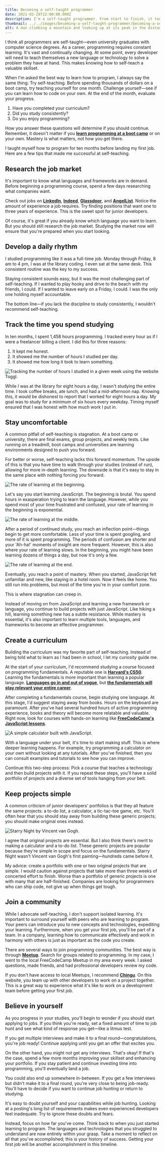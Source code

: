 ```yaml
---
title: Becoming a self-taught programmer
date: 2021-02-28T12:00:00.000Z
description: I'm a self-taught programmer. From start to finish, it took me ten months. These are the tips that made me successful at self-teaching.
thumbnail: ../../images/becoming-a-self-taught-programmer/becoming-a-self-taught-programmer-thumbnail.jpg
alt: A man climbing a mountain and looking up at its peak in the distance.
---
```


I think all programmers are self-taught&mdash;even university graduates with computer science degrees. As a career, programming requires constant learning. It's vast and continually changing. At some point, every developer will need to teach themselves a new language or technology to solve a problem they have at hand. This makes knowing how to self-teach a valuable skillset.

When I'm asked the best way to learn how to program, I always say the same thing: Try self-teaching. Before spending thousands of dollars on a boot camp, try teaching yourself for one month. Challenge yourself&mdash;see if you can learn how to code on your own. At the end of the month, evaluate your progress.

1.  Have you completed your curriculum?
2.  Did you study consistently?
3.  Do you enjoy programming?

How you answer these questions will determine if you should continue. Remember, it doesn't matter if you [**learn programming at a boot camp**](https://www.wittenbrockdesign.com/blog/i-dropped-out-of-my-coding-boot-camp) or on your own. Mastery is what matters, not how you get there.

I taught myself how to program for ten months before landing my first job. Here are a few tips that made me successful at self-teaching.

## Research the job market 

It's important to know what languages and frameworks are in demand. Before beginning a programming course, spend a few days researching what companies want.

Check out jobs on [**LinkedIn**](https://www.linkedin.com/), [**Indeed**](https://www.indeed.com/), [**Glassdoor**](https://www.glassdoor.com/Job/index.htm), and [**AngelList**](https://angel.co/). Notice the amount of experience a job requires. Try finding positions that want one to three years of experience. This is the sweet spot for junior developers.

Of course, it's great if you already know which language you want to learn. But you should still research the job market. Studying the market now will ensure that you're prepared when you start looking.

## Develop a daily rhythm

I studied programming like it was a full-time job. Monday through Friday, 8 am to 4 pm, I was at the library coding. I even sat at the same desk. This consistent routine was the key to my success.

Staying consistent sounds easy, but it was the most challenging part of self-teaching. If I wanted to play hooky and drive to the beach with my friends, I could. If I wanted to leave early on a Friday, I could. I was the only one holding myself accountable.

The bottom line&mdash;if you lack the discipline to study consistently, I wouldn't recommend self-teaching.

## Track the time you spend studying

In ten months, I spent 1,458 hours programming. I tracked every hour as if I were a freelancer billing a client. I did this for three reasons:

1.  It kept me honest.
2.  It showed me the number of hours I studied per day.
3.  It showed me how long it took to learn something.

![Tracking the number of hours I studied in a given week using the website Toggl.](../../images/becoming-a-self-taught-programmer/toggle-timer.png)

While I was at the library for eight hours a day, I wasn't studying the entire time. I took coffee breaks, ate lunch, and had a mid-afternoon nap. Knowing this, it would be dishonest to report that I worked for eight hours a day. My goal was to study for a minimum of six hours every weekday. Timing myself ensured that I was honest with how much work I put in.

## Stay uncomfortable

A common pitfall of self-teaching is stagnation. At a boot camp or university, there are final exams, group projects, and weekly tests. Like running on a treadmill, boot camps and universities are learning environments designed to push you forward.

For better or worse, self-teaching lacks this forward momentum. The upside of this is that you have time to walk through your studies (instead of run), allowing for more in-depth learning. The downside is that it's easy to stay in the same place with nothing forcing you forward.

![The rate of learning at the beginning.](../../images/becoming-a-self-taught-programmer/beginning.png)

Let's say you start learning JavaScript. The beginning is brutal. You spend hours in exasperation trying to learn the language. However, while you spend most of your time frustrated and confused, your rate of learning in the beginning is exponential.

![The rate of learning at the middle.](../../images/becoming-a-self-taught-programmer/middle.png)

After a period of continued study, you reach an inflection point&mdash;things begin to get more comfortable. Less of your time is spent googling, and more of it is spent programming. The periods of confusion are shorter and your 'Ah-ha!' moments of insight are more frequent. However, this is also where your rate of learning slows. In the beginning, you might have been learning dozens of things a day, but now it's only a few.

![The rate of learning at the end.](../../images/becoming-a-self-taught-programmer/end.png)

Eventually, you reach a point of mastery. When you started, JavaScript felt unfamiliar and new, like staying in a hotel room. Now it feels like home. You still run into problems, but most of the time you're in your comfort zone.

This is where stagnation can creep in.

Instead of moving on from JavaScript and learning a new framework or language, you continue to build projects with just JavaScript. Like hiking a hill, learning something new has a subtle resistance. While mastery is essential, it's also important to learn multiple tools, languages, and frameworks to become an effective programmer.

## Create a curriculum

Building the curriculum was my favorite part of self-teaching. Instead of being told what to learn as I had been in school, I let my curiosity guide me.

At the start of your curriculum, I'd recommend studying a course focused on programming fundamentals. A reputable one is [**Harvard's CS50**](https://online-learning.harvard.edu/course/cs50-introduction-computer-science?delta=0). Learning the fundamentals is more important than learning a popular language. [**Languages go in and out of vogue**](https://www.youtube.com/watch?v=Og847HVwRSI), but [**the fundamentals will stay relevant your entire career**](https://www.youtube.com/watch?v=ZZUY37RQS-k).

After completing a fundamentals course, begin studying one language. At this stage, I'd suggest staying away from books. Hours on the keyboard are paramount. After you've had several hundred hours of active programming experience, books and theory will become more relatable and valuable. Right now, look for courses with hands-on learning like [**FreeCodeCamp's JavaScript lessons**](https://www.freecodecamp.org/learn/javascript-algorithms-and-data-structures/).

![A simple calculator built with JavaScript.](../../images/becoming-a-self-taught-programmer/calculator.png)

With a language under your belt, it's time to start making stuff. This is where deeper learning happens. For example, try programming a calculator *on your own* without looking at any tutorials. After you've finished, then you can consult examples and tutorials to see how you can improve.

Continue this two-step process: Pick a course that teaches a technology and then build projects with it. If you repeat these steps, you'll have a solid portfolio of projects and a diverse set of tools hanging from your belt.

## Keep projects simple

A common criticism of junior developers' portfolios is that they all feature the same projects: a to-do list, a calculator, a tic-tac-toe game, etc. You'll often hear that you should stay away from building these generic projects; you should make original ones instead.

![Starry Night by Vincent van Gogh.](../../images/becoming-a-self-taught-programmer/starry-night.jpg)

I agree that original projects are essential. But I also think there's merit to making a calculator and a to-do list. These generic projects are popular because they're simple in scope and focus on the fundamentals. Starry Night wasn't Vincent van Gogh's first painting&mdash;hundreds came before it.

My advice: create a portfolio with one or two original projects that are simple. I would caution against projects that take more than three weeks of concerted effort to finish. Worse than a portfolio of generic projects is one with many that are half-finished. Companies are looking for programmers who can ship code, not give up when things get tough.

## Join a community

While I advocate self-teaching, I don't support isolated learning. It's important to surround yourself with peers who are learning to program. Your peers can introduce you to new concepts and technologies, expediting your learning. Furthermore, when you get your first job, you'll be part of a team. In a company, learning how to communicate effectively and work in harmony with others is just as important as the code you create.

There are several ways to join programming communities. The best way is through [**Meetup**](https://www.meetup.com/). Search for groups related to programming. In my case, I went to the local FreeCodeCamp Meetup in my area every week. I asked questions, made friends, and had professional developers review my code.

If you don't have access to local Meetups, I recommend [**Chingu**](https://chingu.io/). On this website, you team up with other developers to work on a project together. This is a great way to experience what it's like to work on a development team before getting your first job.

## Believe in yourself

As you progress in your studies, you'll begin to wonder if you should start applying to jobs. If you think you're ready, set a fixed amount of time to job hunt and see what kind of response you get&mdash;like a litmus test.

If you get multiple interviews and make it to a final round&mdash;congratulations, you're job ready! Continue applying until you get an offer that excites you.

On the other hand, you might not get any interviews. That's okay! If that's the case, spend a few more months improving your skillset and enhancing your portfolio. If you stay patient and continue investing time into programming, you'll eventually land a job.

You could also end up somewhere in-between. If you get a few interviews but didn't make it to a final round, you're very close to being job-ready. You'll have to decide if you want to continue job hunting or return to studying.

It's easy to doubt yourself and your capabilities while job hunting. Looking at a posting's long list of requirements makes even experienced developers feel inadequate. Try to ignore these doubts and fears.

Instead, focus on how far you've come. Think back to when you just started learning to program. The languages and technologies that you struggled to understand are now entirely within your grasp. Take a moment to reflect on all that you've accomplished; this is your history of success. Getting your first job will be another accomplishment in this timeline.
